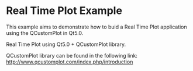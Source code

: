 # Real Time Plot Example

This example aims to demonstrate how to buid a Real Time Plot
application using the QCustomPlot in Qt5.0.

Real Time Plot using Qt5.0 + QCustomPlot library.

QCustomPlot library can be found in the following link: http://www.qcustomplot.com/index.php/introduction

